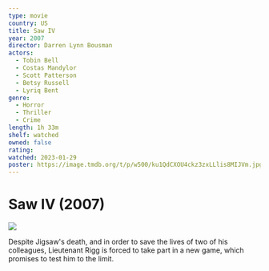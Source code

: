 ```yaml
---
type: movie
country: US
title: Saw IV
year: 2007
director: Darren Lynn Bousman
actors:
  - Tobin Bell
  - Costas Mandylor
  - Scott Patterson
  - Betsy Russell
  - Lyriq Bent
genre:
  - Horror
  - Thriller
  - Crime
length: 1h 33m
shelf: watched
owned: false
rating:
watched: 2023-01-29
poster: https://image.tmdb.org/t/p/w500/ku1QdCXOU4ckz3zxLLlis8MIJVm.jpg
---
```


# Saw IV (2007)

![](https://image.tmdb.org/t/p/w500/ku1QdCXOU4ckz3zxLLlis8MIJVm.jpg)

Despite Jigsaw's death, and in order to save the lives of two of his colleagues, Lieutenant Rigg is forced to take part in a new game, which promises to test him to the limit.